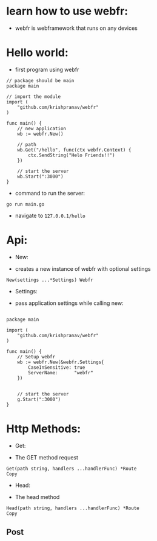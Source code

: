 # learn how to use webfr:

- webfr is webframework that runs on any devices

# Hello world:

- first program using webfr

```golang
// package should be main
package main

// import the module 
import (
    "github.com/krishpranav/webfr"
)

func main() {
    // new application
    wb := webfr.New()

    // path
    wb.Get("/hello", func(ctx webfr.Context) {
        ctx.SendString("Helo Friends!!")
    })

    // start the server
    wb.Start(":3000")
}
```

- command to run the server:
```
go run main.go
```

- navigate to ```127.0.0.1/hello```

# Api:

- New:

- creates a new instance of webfr with optional settings

```golang
New(settings ...*Settings) Webfr
```

- Settings:

- pass application settings while calling new:
```golang

package main

import (
    "github.com/krishpranav/webfr"
)

func main() {
    // Setup webfr
    wb := webfr.New(&webfr.Settings{
        CaseInSensitive: true
        ServerName:      "webfr"
    })


    // start the server
    g.Start(":3000")
}
```

# Http Methods:

- Get:

- The GET method request

```golang
Get(path string, handlers ...handlerFunc) *Route
Copy
```

- Head:

- The head method

```golang
Head(path string, handlers ...handlerFunc) *Route
Copy
```

## Post